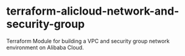 # terraform-alicloud-network-and-security-group
Terraform Module for building a VPC and security group network environment on Alibaba Cloud.
